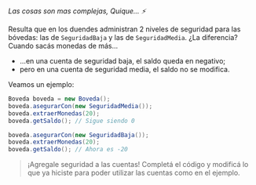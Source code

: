 _Las cosas son mas complejas, Quique... :zap:_

Resulta que en los duendes administran 2 niveles de seguridad para las bóvedas: las de `SeguridadBaja` y las de `SeguridadMedia`. ¿La diferencia? Cuando sacás monedas de más...

* ...en una cuenta de seguridad baja, el saldo queda en negativo;
* pero en una cuenta de seguridad media, el saldo no se modifica. 

Veamos un ejemplo: 

```java
Boveda boveda = new Boveda();
boveda.asegurarCon(new SeguridadMedia());
boveda.extraerMonedas(20);
boveda.getSaldo(); // Sigue siendo 0

boveda.asegurarCon(new SeguridadBaja());
boveda.extraerMonedas(20);
boveda.getSaldo(); // Ahora es -20
```

> ¡Agregale seguridad a las cuentas! Completá el código y modificá lo que ya hiciste para poder utilizar las cuentas como en el ejemplo. 

